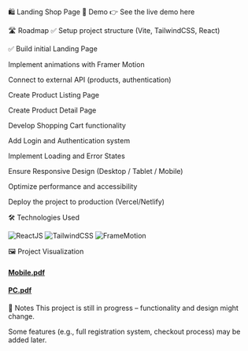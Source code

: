 🛍️ Landing Shop Page
🚀 Demo
👉 See the live demo here

🛣️ Roadmap
✅ Setup project structure (Vite, TailwindCSS, React)

✅ Build initial Landing Page

Implement animations with Framer Motion

Connect to external API (products, authentication)

Create Product Listing Page

Create Product Detail Page

Develop Shopping Cart functionality

Add Login and Authentication system

Implement Loading and Error States

Ensure Responsive Design (Desktop / Tablet / Mobile)

Optimize performance and accessibility

Deploy the project to production (Vercel/Netlify)

🛠️ Technologies Used

![ReactJS](https://img.shields.io/badge/react-19.1-61DBFB?style=for-the-badge&logo=react&logoColor=white)
![TailwindCSS](https://img.shields.io/badge/TailwindCSS-38bdf8?style=for-the-badge&logo=tailwindcss&logoColor=white)
![FrameMotion](https://img.shields.io/badge/FrameMotion-yellow?style=for-the-badge)

🖼️ Project Visualization

#### [Mobile.pdf](file/Mobile.pdf)

#### [PC.pdf](file/PC.pdf)

📌 Notes
This project is still in progress – functionality and design might change.

Some features (e.g., full registration system, checkout process) may be added later.
